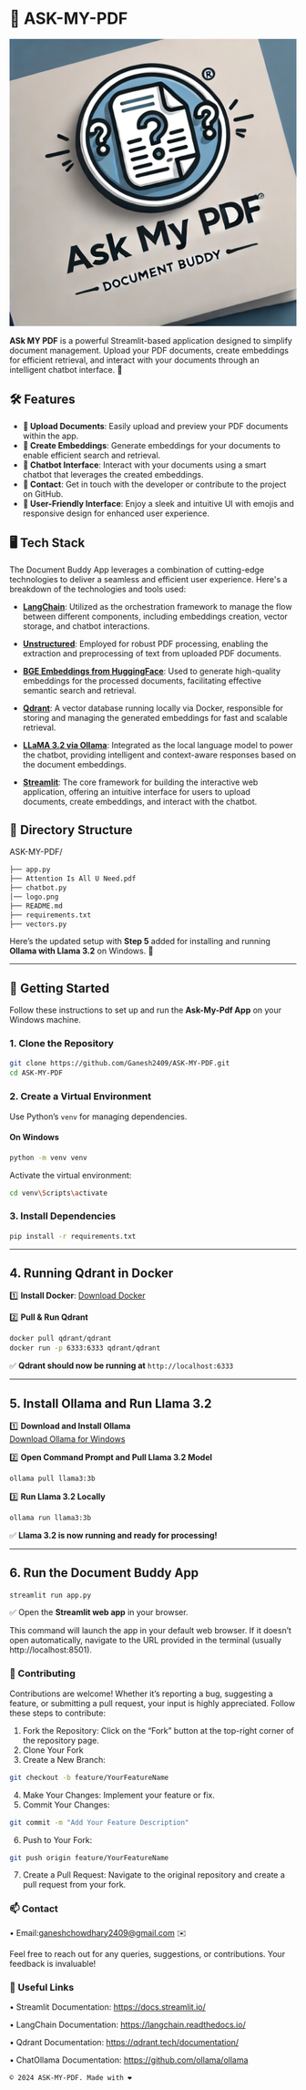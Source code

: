 # 📄 ASK-MY-PDF

![Document Buddy App](logo.png)

**ASk MY PDF** is a powerful Streamlit-based application designed to simplify document management. Upload your PDF documents, create embeddings for efficient retrieval, and interact with your documents through an intelligent chatbot interface. 🚀

## 🛠️ Features

- **📂 Upload Documents**: Easily upload and preview your PDF documents within the app.
- **🧠 Create Embeddings**: Generate embeddings for your documents to enable efficient search and retrieval.
- **🤖 Chatbot Interface**: Interact with your documents using a smart chatbot that leverages the created embeddings.
- **📧 Contact**: Get in touch with the developer or contribute to the project on GitHub.
- **🌟 User-Friendly Interface**: Enjoy a sleek and intuitive UI with emojis and responsive design for enhanced user experience.

## 🖥️ Tech Stack

The Document Buddy App leverages a combination of cutting-edge technologies to deliver a seamless and efficient user experience. Here's a breakdown of the technologies and tools used:

- **[LangChain](https://langchain.readthedocs.io/)**: Utilized as the orchestration framework to manage the flow between different components, including embeddings creation, vector storage, and chatbot interactions.
  
- **[Unstructured](https://github.com/Unstructured-IO/unstructured)**: Employed for robust PDF processing, enabling the extraction and preprocessing of text from uploaded PDF documents.
  
- **[BGE Embeddings from HuggingFace](https://huggingface.co/BAAI/bge-small-en)**: Used to generate high-quality embeddings for the processed documents, facilitating effective semantic search and retrieval.
  
- **[Qdrant](https://qdrant.tech/)**: A vector database running locally via Docker, responsible for storing and managing the generated embeddings for fast and scalable retrieval.
  
- **[LLaMA 3.2 via Ollama](https://ollama.com/)**: Integrated as the local language model to power the chatbot, providing intelligent and context-aware responses based on the document embeddings.
  
- **[Streamlit](https://streamlit.io/)**: The core framework for building the interactive web application, offering an intuitive interface for users to upload documents, create embeddings, and interact with the chatbot.

## 📁 Directory Structure

ASK-MY-PDF/
```
├── app.py
├── Attention Is All U Need.pdf
├── chatbot.py
│── logo.png
├── README.md
├── requirements.txt
├── vectors.py
```
Here’s the updated setup with **Step 5** added for installing and running **Ollama with Llama 3.2** on Windows. 🚀  

---

## **🚀 Getting Started**  

Follow these instructions to set up and run the **Ask-My-Pdf App** on your Windows machine.  

### **1. Clone the Repository**  
```bash
git clone https://github.com/Ganesh2409/ASK-MY-PDF.git
cd ASK-MY-PDF
```

### **2. Create a Virtual Environment**  
Use Python’s `venv` for managing dependencies.  

#### **On Windows**  
```bash
python -m venv venv
```
Activate the virtual environment:  
```bash
cd venv\Scripts\activate
```

### **3. Install Dependencies**  
```bash
pip install -r requirements.txt
```

---

## **4. Running Qdrant in Docker**  

1️⃣ **Install Docker**: [Download Docker](https://www.docker.com/get-started)  

2️⃣ **Pull & Run Qdrant**  
```bash
docker pull qdrant/qdrant
docker run -p 6333:6333 qdrant/qdrant
```
✅ **Qdrant should now be running at** `http://localhost:6333`

---

## **5. Install Ollama and Run Llama 3.2**  

1️⃣ **Download and Install Ollama**  
[Download Ollama for Windows](https://ollama.com/download)  

2️⃣ **Open Command Prompt and Pull Llama 3.2 Model**  
```bash
ollama pull llama3:3b
```
3️⃣ **Run Llama 3.2 Locally**  
```bash
ollama run llama3:3b
```
✅ **Llama 3.2 is now running and ready for processing!**  

---

## **6. Run the Document Buddy App**  
```bash
streamlit run app.py
```
✅ Open the **Streamlit web app** in your browser.  

This command will launch the app in your default web browser. If it doesn’t open automatically, navigate to the URL provided in the terminal (usually http://localhost:8501).

### 🤝 Contributing

Contributions are welcome! Whether it’s reporting a bug, suggesting a feature, or submitting a pull request, your input is highly appreciated. Follow these steps to contribute:

1.	Fork the Repository: Click on the “Fork” button at the top-right corner of the repository page.
2.	Clone Your Fork
3.	Create a New Branch:

```bash
git checkout -b feature/YourFeatureName
```


4.	Make Your Changes: Implement your feature or fix.
5.	Commit Your Changes:

```bash
git commit -m "Add Your Feature Description"
```


6.	Push to Your Fork:

```bash
git push origin feature/YourFeatureName
```


7.	Create a Pull Request: Navigate to the original repository and create a pull request from your fork.

### 📫 Contact

•	Email:ganeshchowdhary2409@gmail.com ✉️

Feel free to reach out for any queries, suggestions, or contributions. Your feedback is invaluable!


### 🔗 Useful Links


•	Streamlit Documentation: https://docs.streamlit.io/

•	LangChain Documentation: https://langchain.readthedocs.io/

•	Qdrant Documentation: https://qdrant.tech/documentation/

•	ChatOllama Documentation: https://github.com/ollama/ollama

```
© 2024 ASK-MY-PDF. Made with ❤️
```
